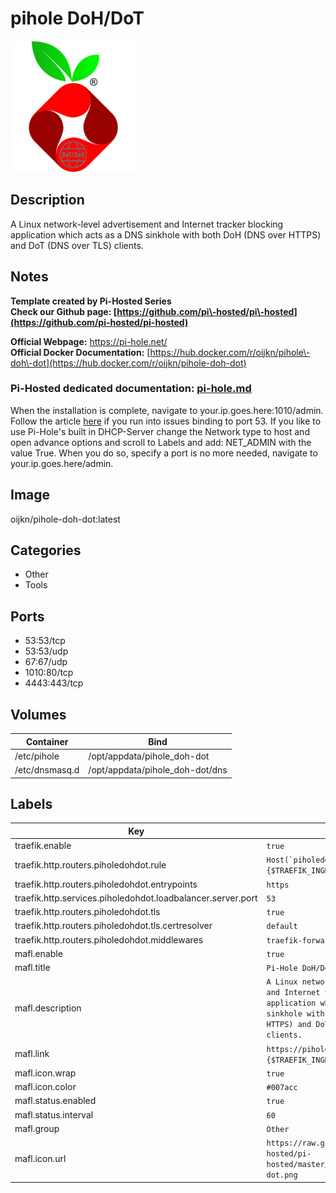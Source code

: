 # pihole DoH/DoT

![Logo](images/piholeDoHDoT.png)

## Description
A Linux network\-level advertisement and Internet tracker blocking application which acts as a DNS sinkhole with both DoH (DNS over HTTPS) and DoT (DNS over TLS) clients.

## Notes
**Template created by Pi\-Hosted Series**  
**Check our Github page: [https://github.com/pi\-hosted/pi\-hosted](https://github.com/pi-hosted/pi-hosted)**  
  
**Official Webpage:** [https://pi\-hole.net/](https://pi-hole.net/)  
**Official Docker Documentation:** [https://hub.docker.com/r/oijkn/pihole\-doh\-dot](https://hub.docker.com/r/oijkn/pihole-doh-dot)  
### **Pi\-Hosted dedicated documentation:** [pi\-hole.md](https://github.com/pi-hosted/pi-hosted/blob/master/docs/pi-hole.md)

  
  
  
When the installation is complete, navigate to your.ip.goes.here:1010/admin. Follow the article [here](https://medium.com/@niktrix/getting-rid-of-systemd-resolved-consuming-port-53-605f0234f32f) if you run into issues binding to port 53\. If you like to use Pi\-Hole's built in DHCP\-Server change the Network type to host and open advance options and scroll to Labels and add: NET\_ADMIN with the value True. When you do so, specify a port is no more needed, navigate to your.ip.goes.here/admin.

## Image
oijkn/pihole-doh-dot:latest

## Categories
- Other
- Tools

## Ports
- 53:53/tcp
- 53:53/udp
- 67:67/udp
- 1010:80/tcp
- 4443:443/tcp

## Volumes
| Container | Bind |
|-----------|------|
| /etc/pihole | /opt/appdata/pihole_doh-dot |
| /etc/dnsmasq.d | /opt/appdata/pihole_doh-dot/dns |

## Labels
| Key | Value |
|-----|-------|
| traefik.enable | ```true``` |
| traefik.http.routers.piholedohdot.rule | ```Host(`piholedohdot.{$TRAEFIK_INGRESS_DOMAIN}`)``` |
| traefik.http.routers.piholedohdot.entrypoints | ```https``` |
| traefik.http.services.piholedohdot.loadbalancer.server.port | ```53``` |
| traefik.http.routers.piholedohdot.tls | ```true``` |
| traefik.http.routers.piholedohdot.tls.certresolver | ```default``` |
| traefik.http.routers.piholedohdot.middlewares | ```traefik-forward-auth``` |
| mafl.enable | ```true``` |
| mafl.title | ```Pi-Hole DoH/DoT``` |
| mafl.description | ```A Linux network-level advertisement and Internet tracker blocking application which acts as a DNS sinkhole with both DoH (DNS over HTTPS) and DoT (DNS over TLS) clients.``` |
| mafl.link | ```https://piholedohdot.{$TRAEFIK_INGRESS_DOMAIN}``` |
| mafl.icon.wrap | ```true``` |
| mafl.icon.color | ```#007acc``` |
| mafl.status.enabled | ```true``` |
| mafl.status.interval | ```60``` |
| mafl.group | ```Other``` |
| mafl.icon.url | ```https://raw.githubusercontent.com/pi-hosted/pi-hosted/master/images/pihole_doh-dot.png``` |

